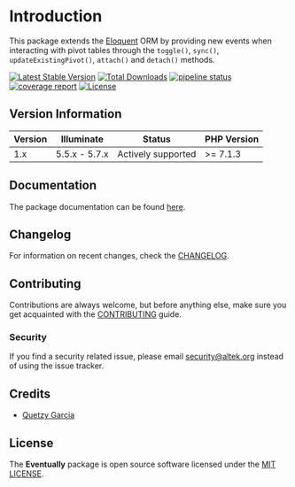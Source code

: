 # Introduction
This package extends the [Eloquent](https://laravel.com/docs/5.7/eloquent) ORM by providing new events when interacting with pivot tables through the `toggle()`, `sync()`, `updateExistingPivot()`, `attach()` and `detach()` methods.

[![Latest Stable Version](https://poser.pugx.org/altek/eventually/v/stable)](https://packagist.org/packages/altek/eventually) [![Total Downloads](https://poser.pugx.org/altek/eventually/downloads)](https://packagist.org/packages/altek/eventually) [![pipeline status](https://gitlab.com/altek/eventually/badges/master/pipeline.svg)](https://gitlab.com/altek/eventually/commits/master) [![coverage report](https://gitlab.com/altek/eventually/badges/master/coverage.svg)](https://gitlab.com/altek/eventually/commits/master) [![License](https://poser.pugx.org/altek/eventually/license)](https://packagist.org/packages/altek/eventually)

## Version Information
 Version   | Illuminate    | Status             | PHP Version
-----------|---------------|--------------------|-------------
 1.x       | 5.5.x - 5.7.x | Actively supported | >= 7.1.3

## Documentation
The package documentation can be found [here](docs/index.md).

## Changelog
For information on recent changes, check the [CHANGELOG](CHANGELOG.md).

## Contributing
Contributions are always welcome, but before anything else, make sure you get acquainted with the [CONTRIBUTING](CONTRIBUTING.md) guide.

### Security
If you find a security related issue, please email security@altek.org instead of using the issue tracker.

## Credits
- [Quetzy Garcia](https://gitlab.com/quetzyg)

## License
The **Eventually** package is open source software licensed under the [MIT LICENSE](LICENSE.md).
